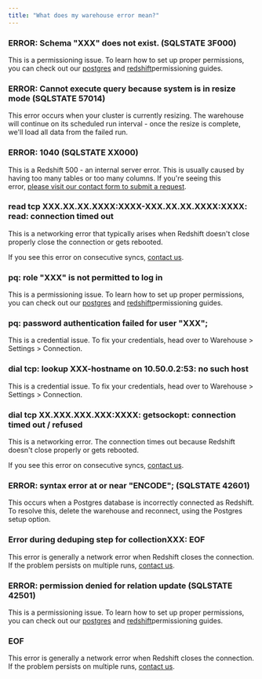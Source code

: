 ```yaml
---
title: "What does my warehouse error mean?"
---
```


### ERROR: Schema "XXX" does not exist. (SQLSTATE 3F000)

This is a permissioning issue. To learn how to set up proper permissions, you can check out our [postgres](/docs/warehouses/postgres/#permissioning-segment-to-rds) and [redshift](/docs/warehouses/redshift/#permissioning-segment-to-redshift)permissioning guides.

### ERROR: Cannot execute query because system is in resize mode (SQLSTATE 57014)

This error occurs when your cluster is currently resizing. The warehouse will continue on its scheduled run interval - once the resize is complete, we'll load all data from the failed run.

### ERROR: 1040 (SQLSTATE XX000)

This is a Redshift 500 - an internal server error. This is usually caused by having too many tables or too many columns. If you're seeing this error, [please visit our contact form to submit a request](/contact/support).

### read tcp XXX.XX.XX.XXXX:XXXX-XXX.XX.XX.XXXX:XXXX: read: connection timed out

This is a networking error that typically arises when Redshift doesn't close properly close the connection or gets rebooted.

If you see this error on consecutive syncs, [contact us](/contact).

### pq: role "XXX" is not permitted to log in

This is a permissioning issue. To learn how to set up proper permissions, you can check out our [postgres](/docs/warehouses/postgres/#permissioning-segment-to-rds) and [redshift](/docs/warehouses/redshift/#permissioning-segment-to-redshift)permissioning guides.

### pq: password authentication failed for user "XXX";

This is a credential issue. To fix your credentials, head over to Warehouse > Settings > Connection.

### dial tcp: lookup XXX-hostname on 10.50.0.2:53: no such host

This is a credential issue. To fix your credentials, head over to Warehouse > Settings > Connection.

### dial tcp XX.XXX.XXX.XXX:XXXX: getsockopt: connection timed out / refused

This is a networking error. The connection times out because Redshift doesn't close properly or gets rebooted.

If you see this error on consecutive syncs, [contact us](https://segment.com/help/contact/).

### ERROR: syntax error at or near "ENCODE"; (SQLSTATE 42601)

This occurs when a Postgres database is incorrectly connected as Redshift. To resolve this, delete the warehouse and reconnect, using the Postgres setup option.

### Error during deduping step for collectionXXX: EOF

This error is generally a network error when Redshift closes the connection. If the problem persists on multiple runs, [contact us](https://segment.com/help/contact/).

### ERROR: permission denied for relation update (SQLSTATE 42501)

This is a permissioning issue. To learn how to set up proper permissions, you can check out our [postgres](/docs/warehouses/postgres/#permissioning-segment-to-rds) and [redshift](/docs/warehouses/redshift/#permissioning-segment-to-redshift)permissioning guides.

### EOF

This error is generally a network error when Redshift closes the connection. If the problem persists on multiple runs, [contact us](/contact).
